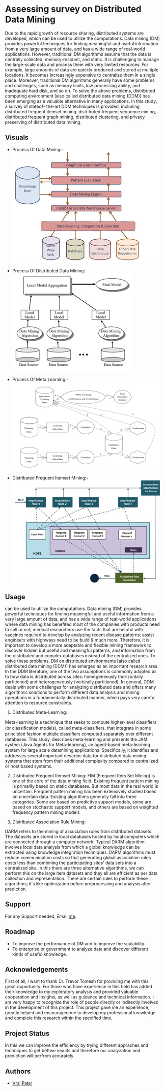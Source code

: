 # Assessing survey on Distributed Data Mining

Due to the rapid growth of resource sharing, distributed
systems are developed, which can be used to utilize the
computations. Data mining (DM) provides powerful techniques
for finding meaningful and useful information from a very
large amount of data, and has a wide range of real-world
applications. However, traditional DM algorithms assume that
the data is centrally collected, memory-resident, and static. It is
challenging to manage the large-scale data and process them
with very limited resources. For example, large amounts of
data are quickly produced and stored at multiple locations. It
becomes increasingly expensive to centralize them in a single
place. Moreover, traditional DM algorithms generally have some
problems and challenges, such as memory limits, low processing
ability, and inadequate hard disk, and so on. To solve the
above problems, distributed computing environment [also called
distributed data mining (DDM)] has been emerging as a valuable
alternative in many applications. In this study, a survey of stateof-
the-art DDM techniques is provided, including distributed
frequent itemset mining, distributed frequent sequence mining,
distributed frequent graph mining, distributed clustering, and
privacy preserving of distributed data mining.





## Visuals

- Process Of Data Mining:-
  ![Process Of Data Mining](https://github.com/Vrajpatel-bit/Distributed-Data-Mining/blob/main/Process%20Of%20Data%20Mining.jpeg?raw=true)

- Process Of Distributed Data Mining:-
  ![Process Of Distributed Data Mining](https://github.com/Vrajpatel-bit/Distributed-Data-Mining/blob/main/Process%20Of%20Distributed%20Data%20Mining.jpeg?raw=true)

- Process Of Meta Learning:-
  ![Process Of Meta Learning](https://github.com/Vrajpatel-bit/Distributed-Data-Mining/blob/main/Process%20of%20meta%20learning.jpeg?raw=true)

- Distributed Frequent Itemset Mining:-
  ![Distributed Frequent Itemset Mining](https://github.com/Vrajpatel-bit/Distributed-Data-Mining/blob/main/Distributed%20Frequent%20Itemset%20Mining.jpeg?raw=true)

## Usage

can be used to utilize the computations. Data mining (DM) provides powerful techniques for finding meaningful and useful information from a very large amount of data, and has a wide range of real-world applications where data mining has benefited most of the companies with products need to sell or not; medical researchers use the facts that are helpful with vaccines required to develop by analyzing recent disease patterns; assist engineers with highways need to be build & much more.
Therefore, it is important to develop a more adaptable and flexible mining framework to discover hidden but useful and meaningful patterns, and information from the distributed and complex databases instead of the centralized ones. To solve these problems, DM on distributed environments [also called distributed data mining (DDM)] has emerged as an important research area. In the DDM literature, one of the two assumptions is commonly adopted as to how data is distributed across sites: homogeneously (horizontally partitioned) and heterogeneously (vertically partitioned). In general, DDM deals with some challenges for analyzing distributed data and offers many algorithmic solutions to perform different data analysis and mining operations in a fundamentally distributed manner, which pays very careful attention to resource constraints.

1) Distributed Meta-Learning: 

Meta-learning is a technique that seeks to compute higher-level classiﬁers (or classiﬁcation models), called meta-classiﬁers, that integrate in some principled fashion multiple classiﬁers computed separately over different databases. This study, describes meta-learning and presents the JAM system (Java Agents for Meta-learning), an agent-based meta-learning system for large scale datamining applications. Speciﬁcally, it identiﬁes and addresses several important describe data for distributed data mining systems that stem from their additional complexity compared to centralized or host based systems. 

2) Distributed Frequent Itemset Mining:
FIM (Frequent Item Set Mining) is one of the core of the data mining field. Existing frequent pattern mining is primarily based on static databases. But most data in the real world is uncertain. Frequent pattern mining has been extensively studied based on uncertain data. Existing algorithms generally fall into three categories. Some are based on predictive support models, some are based on stochastic support models, and others are based on weighted frequency pattern mining models

3) Distributed Association Rule Mining:

DARM refers to the mining of association rules from distributed datasets. The datasets are stored in local databases hosted by local computers which are connected through a computer network. Typical DARM algorithm involves local data analysis from which a global knowledge can be extracted using knowledge integration techniques.
DARM algorithms must reduce  communication costs so that generating global association rules costs less than combining the participating sites' data sets into a centralized site. 
In this there are three alternative algorithms, we can perform this on the large item datasets and they all are efficient as per data collection and representation. There are certain rules to perform these algorithms; it's like optimization before preprocessing and analysis after prediction.





  
## Support

For any Support needed, Email [me](pajerry3112@gmail.com).
## Roadmap

- To improve the performance of DM and to improve the scalability.
- To enterprise or government to analyze data and discover different kinds of useful knowledge.


  
## Acknowledgements

First of all, I want to thank Dr. Trevor Tomesh for providing me with this great opportunity. For those who have experience in this field has added their knowledge to my exploratory analysis and provided valuable cooperation and insights, as well as guidance and technical information. I am very happy to recognize the role of people directly or indirectly involved in the development of this project. This project gave me an experience, greatly helped and encouraged me to develop my professional knowledge and complete this research within the specified time.

  
## Project Status

In this we can improve the efficiency by trying different appraches and techniques to get bettwe results and therefore our analyzation and prediction will perfrom accurately.   
## Authors

- [Vraj Patel](https://github.com/Vrajpatel-bit)
